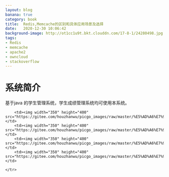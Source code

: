 ```yaml
---
layout: blog
banana: true
category: book
title:  Redis,Memcache的区别和具体应用场景及选择
date:   2020-12-30 10:06:42
background-image: http://ot1cc1u9t.bkt.clouddn.com/17-8-1/24280498.jpg
tags:
- Redis
- memcache
- apache2
- owncloud
- stackoverflow
---
```

#  系统简介
基于java 的学生管理系统，学生成绩管理系统均可使用本系统。

<table>
    <tr>
	
        <td><img width="350" height="400" src="https://gitee.com/houzhanwu/picgo_images/raw/master/%E5%AD%A6%E7%94%9F%E6%88%90%E7%BB%A9%E7%AE%A1%E7%90%86%E7%B3%BB%E7%BB%9F/1.png"/></td>
        <td><img width="350" height="400" src="https://gitee.com/houzhanwu/picgo_images/raw/master/%E5%AD%A6%E7%94%9F%E6%88%90%E7%BB%A9%E7%AE%A1%E7%90%86%E7%B3%BB%E7%BB%9F/2.png"/></td>
        <td><img width="350" height="400" src="https://gitee.com/houzhanwu/picgo_images/raw/master/%E5%AD%A6%E7%94%9F%E6%88%90%E7%BB%A9%E7%AE%A1%E7%90%86%E7%B3%BB%E7%BB%9F/3.png"/></td>
        <td><img width="350" height="400" src="https://gitee.com/houzhanwu/picgo_images/raw/master/%E5%AD%A6%E7%94%9F%E6%88%90%E7%BB%A9%E7%AE%A1%E7%90%86%E7%B3%BB%E7%BB%9F/4.png"/></td>
       
    </tr>

</table>